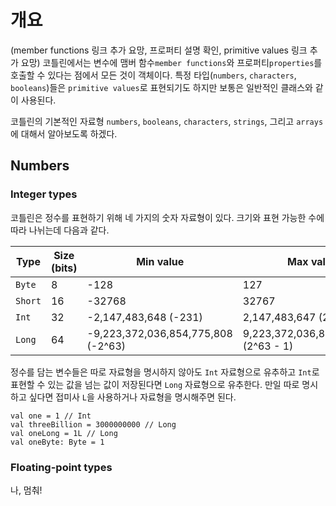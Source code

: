 # 개요

(member functions 링크 추가 요망, 프로퍼티 설명 확인, primitive values 링크 추가 요망)
코틀린에서는 변수에 맴버 함수`member functions`와 프로퍼티`properties`를 호출할 수 있다는 점에서 모든 것이 객체이다. 특정 타입(`numbers`, `characters`, `booleans`)들은 `primitive values`로 표현되기도 하지만 보통은 일반적인 클래스와 같이 사용된다.

코틀린의 기본적인 자료형 `numbers`, `booleans`, `characters`, `strings`, 그리고 `arrays`에 대해서 알아보도록 하겠다.

## Numbers

### Integer types

코틀린은 정수를 표현하기 위해 네 가지의 숫자 자료형이 있다. 크기와 표현 가능한 수에 따라 나뉘는데 다음과 같다.

| Type | Size (bits) | Min value | Max value |
|---|---|---|---|
| `Byte` | 8 | -128 | 127 |
| `Short` | 16 | -32768 | 32767 |
| `Int` | 32 | -2,147,483,648 (-231) | 2,147,483,647 (231 - 1) |
| `Long` | 64 | -9,223,372,036,854,775,808 (-2^63) | 9,223,372,036,854,775,807 (2^63 - 1) |

정수를 담는 변수들은 따로 자료형을 명시하지 않아도 `Int` 자료형으로 유추하고 `Int`로 표현할 수 있는 값을 넘는 값이 저장된다면 `Long` 자료형으로 유추한다. 만일 따로 명시하고 싶다면 접미사 `L`을 사용하거나 자료형을 명시해주면 된다.

    val one = 1 // Int
    val threeBillion = 3000000000 // Long
    val oneLong = 1L // Long
    val oneByte: Byte = 1
    
### Floating-point types

나, 멈춰!
